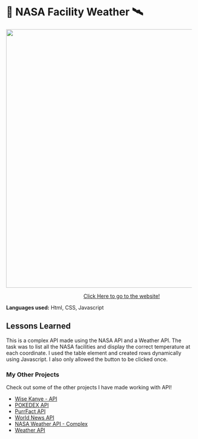 # 🚀 NASA Facility Weather 🛰️

<img src="https://github.com/DashlinS/api-complex-nasa/blob/answer/images/nasademo.gif" width="700">

&emsp;&emsp;&emsp;&emsp;&emsp;&emsp;&emsp;&emsp;&emsp;&emsp;&emsp;&emsp;&emsp;&emsp;&emsp;[Click Here to go to the website!](https://nasa-facility.netlify.app/)

**Languages used:** Html, CSS, Javascript

## Lessons Learned

This is a complex API made using the NASA API and a Weather API. The task was to list all the NASA facilities and display the correct temperature at each coordinate. I used the table element and created rows dynamically using Javascript. I also only allowed the button to be clicked once.

### My Other Projects 

Check out some of the other projects I have made working with API!

* [Wise Kanye - API](https://github.com/DashlinS/api-KanyeQuotes/tree/answer)
* [POKEDEX API](https://github.com/DashlinS/api-Pokedex/tree/answer)
* [PurrFact API](https://github.com/DashlinS/api-purrfact/tree/answer)
* [World News API](https://github.com/DashlinS/NewsRoundTheWorld/tree/answer)
* [NASA Weather API - Complex](https://github.com/DashlinS/api-complex-nasa/tree/answer)
* [Weather API](https://github.com/DashlinS/weather-api-bootcamp/tree/answer)
